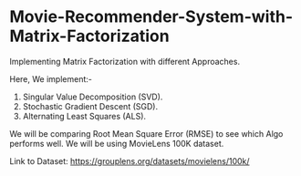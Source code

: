 # Movie-Recommender-System-with-Matrix-Factorization
Implementing Matrix Factorization with different Approaches. 

Here, We implement:-     

1. Singular Value Decomposition (SVD).
2. Stochastic Gradient Descent (SGD).   
3. Alternating Least Squares (ALS).  

We will be comparing Root Mean Square Error (RMSE) to see which Algo performs well.  We will be using MovieLens 100K dataset.

Link to Dataset: https://grouplens.org/datasets/movielens/100k/
